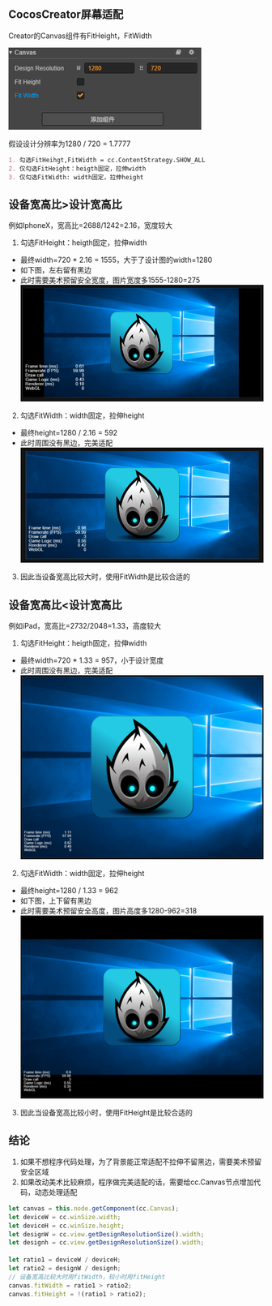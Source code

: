 ## CocosCreator屏幕适配

Creator的Canvas组件有FitHeight，FitWidth

![Image text](../images/screenfix/pic1.png)

假设设计分辨率为1280 / 720 = 1.7777
```markdown
1. 勾选FitHeihgt,FitWidth = cc.ContentStrategy.SHOW_ALL
2. 仅勾选FitHeight：heigth固定，拉伸width
3. 仅勾选FitWidth: width固定，拉伸height
```

## 设备宽高比>设计宽高比

例如IphoneX，宽高比=2688/1242=2.16，宽度较大
1. 勾选FitHeight：heigth固定，拉伸width
 - 最终width=720 * 2.16 = 1555，大于了设计图的width=1280
 - 如下图，左右留有黑边
 - 此时需要美术预留安全宽度，图片宽度多1555-1280=275
![Image text](../images/screenfix/fixheight.png)
 
2. 勾选FitWidth：width固定，拉伸height
 - 最终height=1280 / 2.16 = 592
 - 此时周围没有黑边，完美适配
 ![Image text](../images/screenfix/fixwidth.png)

3. 因此当设备宽高比较大时，使用FitWidth是比较合适的

## 设备宽高比<设计宽高比

例如iPad，宽高比=2732/2048=1.33，高度较大
1. 勾选FitHeight：heigth固定，拉伸width
 - 最终width=720 * 1.33 = 957，小于设计宽度
 - 此时周围没有黑边，完美适配
![Image text](../images/screenfix/fixheight2.png)
 
2. 勾选FitWidth：width固定，拉伸height
 - 最终height=1280 / 1.33 = 962
 - 如下图，上下留有黑边
 - 此时需要美术预留安全高度，图片高度多1280-962=318
 ![Image text](../images/screenfix/fixwidth2.png)

3. 因此当设备宽高比较小时，使用FitHeight是比较合适的

## 结论
1. 如果不想程序代码处理，为了背景能正常适配不拉伸不留黑边，需要美术预留安全区域
2. 如果改动美术比较麻烦，程序做完美适配的话，需要给cc.Canvas节点增加代码，动态处理适配

``` typescript
let canvas = this.node.getComponent(cc.Canvas);
let deviceW = cc.winSize.width;
let deviceH = cc.winSize.height;
let designW = cc.view.getDesignResolutionSize().width;
let designh = cc.view.getDesignResolutionSize().width;

let ratio1 = deviceW / deviceH;
let ratio2 = designW / designh;
// 设备宽高比较大时用fitWidth，较小时用fitHeight
canvas.fitWidth = ratio1 > ratio2;
canvas.fitHeight = !(ratio1 > ratio2);
```